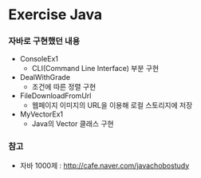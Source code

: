 # Exercise Java
### 자바로 구현했던 내용
* ConsoleEx1
  * CLI(Command Line Interface) 부분 구현
* DealWithGrade
  * 조건에 따른 정렬 구현
* FileDownloadFromUrl
  * 웹페이지 이미지의 URL을 이용해 로컬 스토리지에 저장
* MyVectorEx1
  * Java의 Vector 클래스 구현

### 참고
* 자바 1000제 : http://cafe.naver.com/javachobostudy
  
